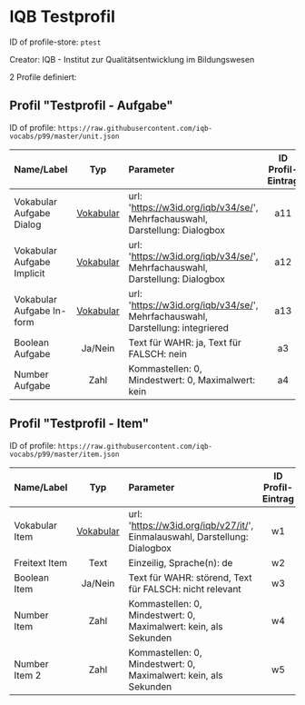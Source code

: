 # IQB Testprofil

ID of profile-store: `ptest`

Creator: IQB - Institut zur Qualitätsentwicklung im Bildungswesen

2 Profile definiert:

## Profil "Testprofil - Aufgabe"

ID of profile: `https://raw.githubusercontent.com/iqb-vocabs/p99/master/unit.json`

| Name/Label | Typ | Parameter | ID Profil-Eintrag |
| :--- | :---: | :--- | :---: |
| Vokabular Aufgabe Dialog | [Vokabular](https://w3id.org/iqb/v34/se/) | url: 'https://w3id.org/iqb/v34/se/', Mehrfachauswahl, Darstellung: Dialogbox | a11 |
| Vokabular Aufgabe Implicit | [Vokabular](https://w3id.org/iqb/v34/se/) | url: 'https://w3id.org/iqb/v34/se/', Mehrfachauswahl, Darstellung: Dialogbox | a12 |
| Vokabular Aufgabe In-form | [Vokabular](https://w3id.org/iqb/v34/se/) | url: 'https://w3id.org/iqb/v34/se/', Mehrfachauswahl, Darstellung: integriered  | a13 |
| Boolean Aufgabe | Ja/Nein | Text für WAHR: ja, Text für FALSCH: nein | a3 |
| Number Aufgabe | Zahl | Kommastellen: 0, Mindestwert: 0, Maximalwert: kein | a4 |

## Profil "Testprofil - Item"

ID of profile: `https://raw.githubusercontent.com/iqb-vocabs/p99/master/item.json`

| Name/Label | Typ | Parameter | ID Profil-Eintrag |
| :--- | :---: | :--- | :---: |
| Vokabular Item | [Vokabular](https://w3id.org/iqb/v27/it/) | url: 'https://w3id.org/iqb/v27/it/', Einmalauswahl, Darstellung: Dialogbox | w1 |
| Freitext Item | Text | Einzeilig, Sprache(n): de   | w2 |
| Boolean Item | Ja/Nein | Text für WAHR: störend, Text für FALSCH: nicht relevant | w3 |
| Number Item | Zahl | Kommastellen: 0, Mindestwert: 0, Maximalwert: kein, als Sekunden | w4 |
| Number Item 2  | Zahl | Kommastellen: 0, Mindestwert: 0, Maximalwert: kein, als Sekunden | w5 |

